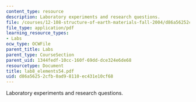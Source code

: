 ```yaml
---
content_type: resource
description: Laboratory experiments and research questions.
file: /courses/12-108-structure-of-earth-materials-fall-2004/d86a56252cfb0ad98110ec431e10cf68_lab8_elements54.pdf
file_type: application/pdf
learning_resource_types:
- Labs
ocw_type: OCWFile
parent_title: Labs
parent_type: CourseSection
parent_uid: 1344fedf-10cc-160f-69dd-dce324e6de68
resourcetype: Document
title: lab8_elements54.pdf
uid: d86a5625-2cfb-0ad9-8110-ec431e10cf68
---
```

Laboratory experiments and research questions.

